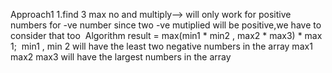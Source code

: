 Approach1
1.find 3 max no and multiply--> will only work for positive numbers
for -ve number since two -ve mutiplied will be positive,we have to consider that too
​
Algorithm
result = max(min1 * min2 , max2 * max3) * max 1;
​
min1 , min 2 will have the least two negative numbers in the array
max1 max2 max3 will have the largest numbers in the array
​